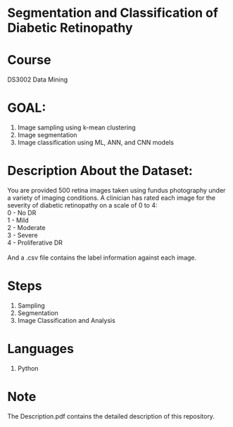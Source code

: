 # Segmentation and Classification of Diabetic Retinopathy

# Course
DS3002 Data Mining
# GOAL:
1. Image sampling using k-mean clustering <br />
2. Image segmentation <br />
3. Image classification using ML, ANN, and CNN models <br />

# Description About the Dataset:
You are provided 500 retina images taken using fundus photography under a variety of imaging conditions. A clinician has rated each image for the severity of diabetic retinopathy on a scale of 0 to 4: <br />
0 - No DR <br />
1 - Mild <br />
2 - Moderate <br />
3 - Severe <br />
4 - Proliferative DR <br />
<br />
And a .csv file contains the label information against each image. <br />

# Steps
1. Sampling <br />
2. Segmentation <br />
3. Image Classification and Analysis <br />

# Languages
1. Python

# Note
The Description.pdf contains the detailed description of this repository.
